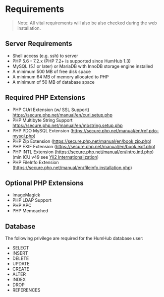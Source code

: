 Requirements
============
> Note: All vital requirements will also be also checked during the web installation.

Server Requirements
-------------------
* Shell access (e.g. ssh) to server  
* PHP 5.6 - 7.2.x  (PHP 7.2+ is supported since HumHub 1.3)
* MySQL (5.1 or later) or MariaDB with InnoDB storage engine installed
* A minimum 500 MB of free disk space
* A minimum 64 MB of memory allocated to PHP
* A minimum of 50 MB of database space

Required PHP Extensions
-----------------------
* PHP CUrl  Extension (w/ SSL Support) <https://secure.php.net/manual/en/curl.setup.php>
* PHP Multibyte String Support <https://secure.php.net/manual/en/mbstring.setup.php> 
* PHP PDO MySQL Extension (https://secure.php.net/manual/en/ref.pdo-mysql.php)
* PHP Zip Extension (https://secure.php.net/manual/en/book.zip.php)
* PHP EXIF Extension (https://secure.php.net/manual/en/book.exif.php)
* PHP INTL Extension (https://secure.php.net/manual/en/intro.intl.php) (min ICU v49 see [Yii2 Internationalization](https://github.com/yiisoft/yii2/blob/master/docs/guide/tutorial-i18n.md#setting-up-your-php-environment-))
* PHP FileInfo Extension (https://secure.php.net/manual/en/fileinfo.installation.php)

Optional PHP Extensions
-----------------------
* ImageMagick
* PHP LDAP Support
* PHP APC
* PHP Memcached

Database
--------
The following privilege are required for the HumHub database user:

- SELECT
- INSERT
- DELETE
- UPDATE
- CREATE
- ALTER
- INDEX
- DROP
- REFERENCES

